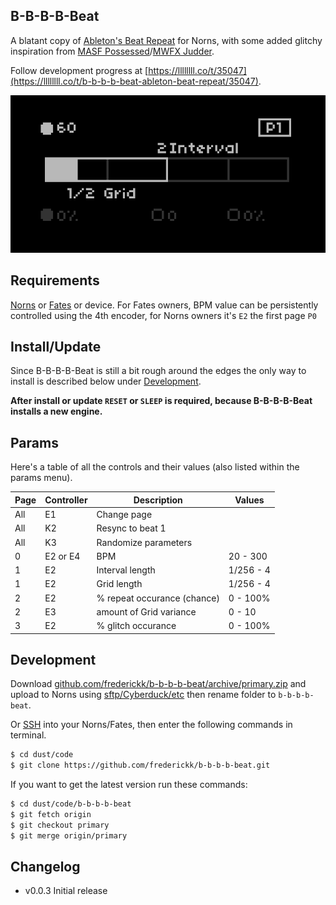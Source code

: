 B-B-B-B-Beat
---

A blatant copy of [Ableton's Beat Repeat](https://www.ableton.com/en/blog/guide-beat-repeat-quantize-courses/) for Norns, with some added glitchy inspiration from [MASF Possessed](https://www.youtube.com/results?search_query=masf+possessed)/[MWFX Judder](https://www.youtube.com/results?search_query=mwfx+judder).

Follow development progress at [https://llllllll.co/t/35047](https://llllllll.co/t/b-b-b-b-beat-ableton-beat-repeat/35047).

![B-B-B-B-Beat UI](.assets/b-b-b-b-beat.gif)


## Requirements

[Norns](https://monome.org/norns) or [Fates](https://llllllll.co/t/fates-a-diy-norns-dac-board-for-raspberry-pi/22999) or device. For Fates owners, BPM value can be persistently controlled using the 4th encoder, for Norns owners it's `E2` the first page `P0`


## Install/Update

Since B-B-B-B-Beat is still a bit rough around the edges the only way to install is described below under [Development](#development).

**After install or update `RESET` or `SLEEP` is required, because B-B-B-B-Beat installs a new engine.**


## Params

Here's a table of all the controls and their values (also listed within the params menu).


| Page    | Controller                    | Description                               | Values                         |
| ------- | ----------------------------- | ----------------------------------------- | ------------------------------ |
| All     | E1                            | Change page                               |                                | 
| All     | K2                            | Resync to beat 1                          |                                |
| All     | K3                            | Randomize parameters                      |                                |
| 0       | E2 or E4                      | BPM                                       | 20 - 300                       |
| 1       | E2                            | Interval length                           | 1/256 - 4                      |
| 1       | E2                            | Grid length                               | 1/256 - 4                      |
| 2       | E2                            | % repeat occurance (chance)               | 0 - 100%                       |
| 2       | E3                            | amount of Grid variance                   | 0 - 10                         |
| 3       | E2                            | % glitch occurance                        | 0 - 100%                       |

## Development

Download [github.com/frederickk/b-b-b-b-beat/archive/primary.zip](https://github.com/frederickk/b-b-b-b-beat/archive/primary.zip) and upload to Norns using [sftp/Cyberduck/etc](https://llllllll.co/t/norns-maiden/14052/41) then rename folder to `b-b-b-b-beat`.

Or [SSH](https://monome.org/docs/norns/maiden/#ssh) into your Norns/Fates, then enter the following commands in terminal.

```bash
$ cd dust/code
$ git clone https://github.com/frederickk/b-b-b-b-beat.git
```

If you want to get the latest version run these commands:

```bash
$ cd dust/code/b-b-b-b-beat
$ git fetch origin
$ git checkout primary
$ git merge origin/primary
```


## Changelog

- v0.0.3 Initial release

